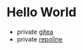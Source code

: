 # Hello World

* private [gitea](https://git.plexworlds.com)
* private [repoline](https://repo.plexworlds.com)
